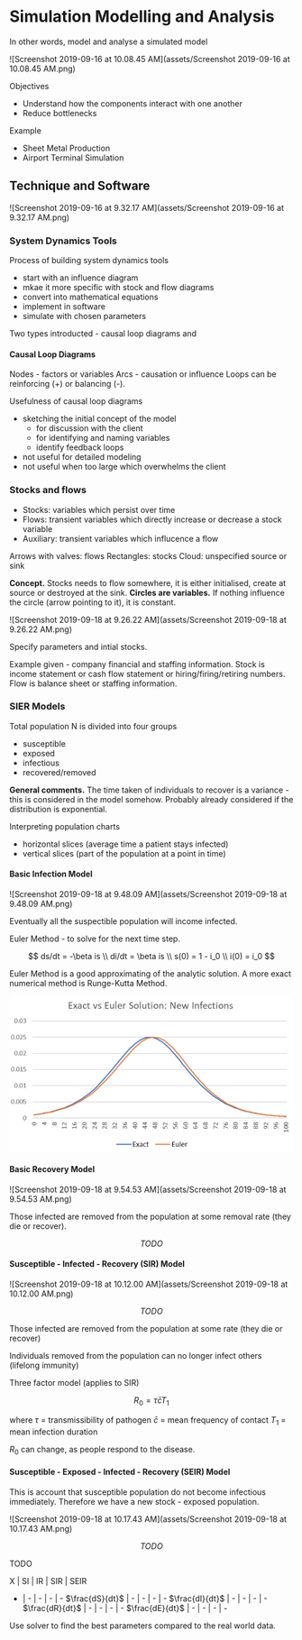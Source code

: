 # Simulation Modelling and Analysis

In other words, model and analyse a simulated model



![Screenshot 2019-09-16 at 10.08.45 AM](assets/Screenshot 2019-09-16 at 10.08.45 AM.png)

Objectives
- Understand how the components interact with one another
- Reduce bottlenecks


Example
- Sheet Metal Production
- Airport Terminal Simulation



## Technique and Software

![Screenshot 2019-09-16 at 9.32.17 AM](assets/Screenshot 2019-09-16 at 9.32.17 AM.png)







### System Dynamics Tools

Process of building system dynamics tools
- start with an influence diagram
- mkae it more specific with stock and flow diagrams
- convert into mathematical equations
- implement in software
- simulate with chosen parameters

Two types introducted - causal loop diagrams and 

#### Causal Loop Diagrams
Nodes - factors or variables
Arcs - causation or influence
Loops can be reinforcing (+) or balancing (-).

Usefulness of causal loop diagrams
- sketching the initial concept of the model
  - for discussion with the client
  - for identifying and naming variables
  - identify feedback loops
- not useful for detailed modeling
- not useful when too large which overwhelms the client

### Stocks and flows

- Stocks: variables which persist over time
- Flows: transient variables which directly increase or decrease a stock variable
- Auxiliary: transient variables which influcence a flow

Arrows with valves: flows
Rectangles: stocks
Cloud: unspecified source or sink

**Concept.** Stocks needs to flow somewhere, it is either initialised, create at source or destroyed at the sink. **Circles are variables.** If nothing influence the circle (arrow pointing to it), it is constant.

![Screenshot 2019-09-18 at 9.26.22 AM](assets/Screenshot 2019-09-18 at 9.26.22 AM.png)



Specify parameters and intial stocks.



Example given - company financial and staffing information.
Stock is income statement or cash flow statement or hiring/firing/retiring numbers.
Flow is balance sheet or staffing information.





### SIER Models

Total population N is divided into four groups
- susceptible
- exposed
- infectious
- recovered/removed

**General comments.** The time taken of individuals to recover is a variance - this is considered in the model somehow. Probably already considered if the distribution is exponential.

Interpreting population charts 

- horizontal slices (average time a patient stays infected)
- vertical slices (part of the population at a point in time)



#### Basic Infection Model



![Screenshot 2019-09-18 at 9.48.09 AM](assets/Screenshot 2019-09-18 at 9.48.09 AM.png)

Eventually all the suspectible population will income infected.

Euler Method - to solve for the next time step. 



$$
ds/dt = -\beta is \\
di/dt = \beta is \\
s(0) = 1 - i_0 \\
i(0) = i_0
$$

Euler Method is a good approximating of the analytic solution. A more exact numerical method is Runge-Kutta Method.

![image-20190918095354998](assets/image-20190918095354998.png)



#### Basic Recovery Model

![Screenshot 2019-09-18 at 9.54.53 AM](assets/Screenshot 2019-09-18 at 9.54.53 AM.png)

Those infected are removed from the population at some removal rate (they die or recover).

$$
TODO
$$




#### Susceptible - Infected - Recovery (SIR) Model

![Screenshot 2019-09-18 at 10.12.00 AM](assets/Screenshot 2019-09-18 at 10.12.00 AM.png)

$$
TODO
$$

Those infected are removed from the population at some rate (they die or recover) 

Individuals removed from the population can no longer infect others (lifelong immunity)



Three factor model (applies to SIR)


$$
R_0 = \tau \bar{c} T_1
$$

where 
$\tau$ = transmissibility of pathogen
$\bar{c}$ = mean frequency of contact
$T_1$ = mean infection duration

$R_0$ can change, as people respond to the disease.

#### Susceptible - Exposed - Infected - Recovery (SEIR) Model

This is account that susceptible population do not become infectious immediately. Therefore we have a new stock - exposed population.



![Screenshot 2019-09-18 at 10.17.43 AM](assets/Screenshot 2019-09-18 at 10.17.43 AM.png)


$$
TODO
$$



TODO

X | SI | IR | SIR | SEIR
- | - | - | - | -
$\frac{dS}{dt}$ | - | - | - | -
$\frac{dI}{dt}$ | - | - | - | -
$\frac{dR}{dt}$ | - | - | - | -
$\frac{dE}{dt}$ | - | - | - | -





Use solver to find the best parameters compared to the real world data.




